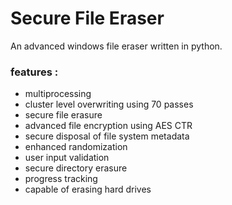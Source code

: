 # Secure File Eraser
An advanced windows file eraser written in python.

### features :
- multiprocessing
- cluster level overwriting using 70 passes
- secure file erasure
- advanced file encryption using AES CTR
- secure disposal of file system metadata
- enhanced randomization
- user input validation
- secure directory erasure
- progress tracking
- capable of erasing hard drives
